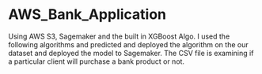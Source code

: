 # AWS_Bank_Application
Using AWS S3, Sagemaker and the built in XGBoost Algo. I used the following algorithms and predicted and deployed the algorithm on the  our dataset and deployed the model to Sagemaker. The CSV file is examining if a particular client will purchase a bank product or not.
